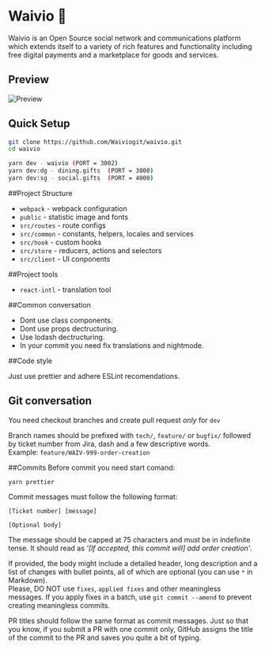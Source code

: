 # Waivio 🚀

Waivio is an Open Source social network and communications platform which extends itself to a variety of rich features and functionality including free digital payments and a marketplace for goods and services.

## Preview

![Preview](https://s3-eu-central-1.amazonaws.com/production-investarena-post/1540279829_1fca35a7-18bd-4e12-a65b-a08e997b88df)

## Quick Setup

```bash
git clone https://github.com/Waiviogit/waivio.git
cd waivio

yarn dev - waivio (PORT = 3002)
yarn dev:dg - dining.gifts  (PORT = 3000)
yarn dev:sg - social.gifts  (PORT = 4000)
```

##Project Structure

- `webpack` - webpack configuration
- `public` - statistic image and fonts
- `src/routes` - route configs
- `src/common` - constants, helpers, locales and services
- `src/hook` - custom hooks
- `src/store` - reducers, actions and selectors
- `src/client` - UI conponents

##Project tools

- `react-intl` - translation tool

##Common conversation

- Dont use class components.
- Dont use props dectructuring.
- Use lodash dectructuring.
- In your commit you need fix translations and nightmode.

##Code style

Just use prettier and adhere ESLint recomendations.

## Git conversation
You need checkout branches and create pull request _only_ for `dev`

Branch names should be prefixed with `tech/`, `feature/` or `bugfix/` followed by ticket number from Jira,
dash and a few descriptive words.  
Example: `feature/WAIV-999-order-creation`

##Commits
Before commit you need start comand:

```
yarn prettier
```

Commit messages must follow the following format:

```
[Ticket number] [message]

[Optional body]
```

The message should be capped at 75 characters and must be in indefinite tense. It should read as _'\[If accepted, this commit will\] add order creation'_.

If provided, the body might include a detailed header, long description and a list of changes with bullet points, all of which are optional (you can use `*` in Markdown).  
Please, DO NOT use `fixes`, `applied fixes` and other meaningless messages. If you apply fixes in a batch, use
`git commit --amend` to prevent creating meaningless commits.

PR titles should follow the same format as commit messages. Just so that you know, if you submit a PR with one commit only, GitHub assigns the title of the commit to the PR and saves you quite a bit of typing.

